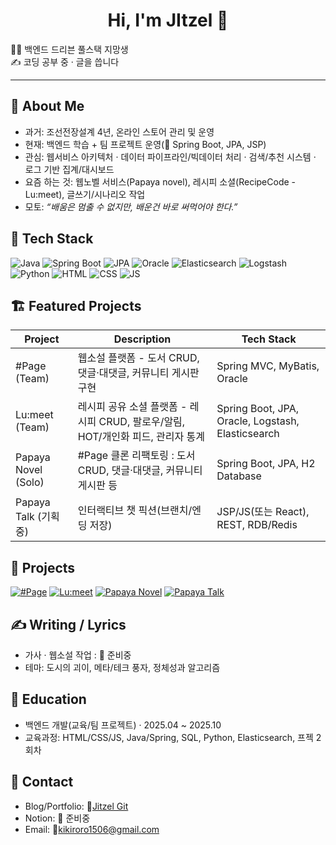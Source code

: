 <!-- 프로필 배너나 간단한 인사 -->
<h1 align="center">Hi, I'm JItzel 👋</h1>
  🧑‍💻 백엔드 드리븐 풀스택 지망생 <br/>
  ✍️ 코딩 공부 중 · 글을 씁니다

---

## 🙋 About Me
- 과거: 조선전장설계 4년, 온라인 스토어 관리 및 운영
- 현재: 백엔드 학습 + 팀 프로젝트 운영(🧪 Spring Boot, JPA, JSP)
- 관심: 웹서비스 아키텍처 · 데이터 파이프라인/빅데이터 처리 · 검색/추천 시스템 · 로그 기반 집계/대시보드
- 요즘 하는 것: 웹노벨 서비스(Papaya novel), 레시피 소셜(RecipeCode - Lu:meet), 글쓰기/시나리오 작업
- 모토: _“배움은 멈출 수 없지만, 배운건 바로 써먹어야 한다.”_

## 🧰 Tech Stack
<!-- shields.io 뱃지는 필요만큼 추가 -->
![Java](https://img.shields.io/badge/Java-17+-orange)
![Spring Boot](https://img.shields.io/badge/Spring%20Boot-3.x-6DB33F)
![JPA](https://img.shields.io/badge/JPA-Hibernate-59666C)
![Oracle](https://img.shields.io/badge/DB-Oracle%20%7C%20H2-blue)
![Elasticsearch](https://img.shields.io/badge/Search-Elasticsearch-005571)
![Logstash](https://img.shields.io/badge/ETL-Logstash-4C9A2A)
![Python](https://img.shields.io/badge/Python-3.x-yellow)
![HTML](https://img.shields.io/badge/HTML5-E34F26)
![CSS](https://img.shields.io/badge/CSS3-1572B6)
![JS](https://img.shields.io/badge/JavaScript-F7DF1E?logo=JavaScript&logoColor=000&style=flat-square)

## 🏗️ Featured Projects
| Project | Description | Tech Stack |
|---|---|---|
| #Page (Team) | 웹소설 플랫폼 - 도서 CRUD, 댓글·대댓글, 커뮤니티 게시판 구현 | Spring MVC, MyBatis, Oracle |
| Lu:meet (Team) | 레시피 공유 소셜 플랫폼 - 레시피 CRUD, 팔로우/알림, HOT/개인화 피드, 관리자 통계 | Spring Boot, JPA, Oracle, Logstash, Elasticsearch |
| Papaya Novel (Solo) | #Page 클론 리팩토링 : 도서 CRUD, 댓글·대댓글, 커뮤니티 게시판 등 | Spring Boot, JPA, H2 Database |
| Papaya Talk (기획 중) | 인터랙티브 챗 픽션(브랜치/엔딩 저장) | JSP/JS(또는 React), REST, RDB/Redis |

## 🔗 Projects
[![#Page](https://img.shields.io/badge/%23Page-웹노벨플랫폼-FF6F61?style=for-the-badge)](https://github.com/JItzel0126/HashTagPage)
[![Lu:meet](https://img.shields.io/badge/Lu:meet-SNS형플랫폼-78C2AD?style=for-the-badge)](https://github.com/JItzel0126/LU-meet)
[![Papaya Novel](https://img.shields.io/badge/Papaya_Novel-Refactoring-B39CD0?style=for-the-badge)](https://github.com/JItzel0126/my_webpage)
[![Papaya Talk](https://img.shields.io/badge/Papaya_Talk-Interactive_Chat-89CFF0?style=for-the-badge)](https://github.com/JItzel0126/sample_chat)

## ✍️ Writing / Lyrics
- 가사 · 웹소설 작업 : 🔧 준비중
- 테마: 도시의 괴이, 메타/테크 풍자, 정체성과 알고리즘

## 🧭 Education
- 백엔드 개발(교육/팀 프로젝트) · 2025.04 ~ 2025.10
- 교육과정: HTML/CSS/JS, Java/Spring, SQL, Python, Elasticsearch, 프젝 2회차

## 🤝 Contact
- Blog/Portfolio: 🔧[Jitzel Git](https://github.com/JItzel0126/JItzel0126)
- Notion: 🔧 준비중
- Email: 🔧kikiroro1506@gmail.com
